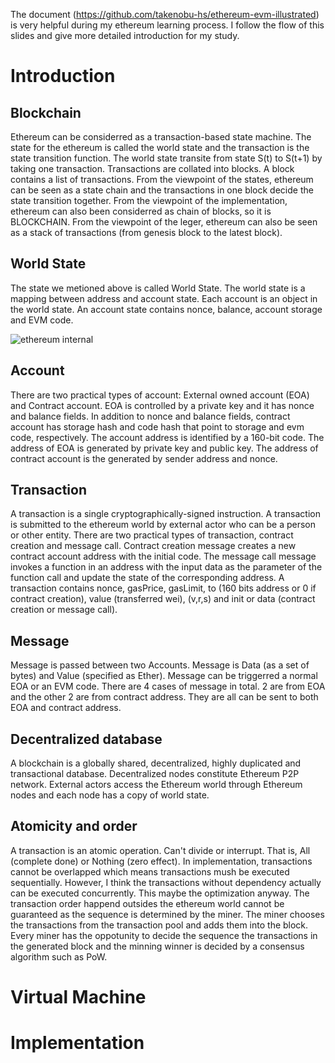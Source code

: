 The document (https://github.com/takenobu-hs/ethereum-evm-illustrated) is very helpful during my ethereum learning process. I follow the flow of this slides and give more detailed introduction for my study. 

# Introduction

## Blockchain

Ethereum can be considerred as a transaction-based state machine. The state for the ethereum is called the world state and the transaction is the state transition function. The world state transite from state S(t) to S(t+1) by taking one transaction. Transactions are collated into blocks. A block contains a list of transactions. From the viewpoint of the states, ethereum can be seen as a state chain and the transactions in one block decide the state transition together. From the viewpoint of the implementation, ethereum can also been considerred as chain of blocks, so it is BLOCKCHAIN. From the viewpoint of the leger, ethereum can also be seen as a stack of transactions (from genesis block to the latest block). 

## World State

The state we metioned above is called World State. The world state is a mapping between address and account state. Each account is an object in the world state. An account state contains nonce, balance, account storage and EVM code. 

![ethereum internal](https://i.stack.imgur.com/afWDt.jpg)

## Account

There are two practical types of account: External owned account (EOA) and Contract account. EOA is controlled by a private key and it has nonce and balance fields. In addition to nonce and balance fields, contract account has storage hash and code hash that point to storage and evm code, respectively. The account address is identified by a 160-bit code. The address of EOA is generated by private key and public key. The address of contract account is the generated by sender address and nonce. 

## Transaction

A transaction is a single cryptographically-signed instruction. A transaction is submitted to the ethereum world by external actor who can be a person or other entity. There are two practical types of transaction, contract creation and message call. Contract creation message creates a new contract account address with the initial code. The message call message invokes a function in an address with the input data as the parameter of the function call and update the state of the corresponding address. A transaction contains nonce, gasPrice, gasLimit, to (160 bits address or 0 if contract creation), value (transferred wei), (v,r,s) and init or data (contract creation or message call). 

## Message

Message is passed between two Accounts. Message is Data (as a set of bytes) and Value (specified as Ether). Message can be triggerred a normal EOA or an EVM code. There are 4 cases of message in total. 2 are from EOA and the other 2 are from contract address. They are all can be sent to both EOA and contract address. 

## Decentralized database

A blockchain is a globally shared, decentralized, highly duplicated and transactional database. Decentralized nodes constitute Ethereum P2P network. External actors access the Ethereum world through Ethereum nodes and each node has a copy of world state. 

## Atomicity and order

A transaction is an atomic operation. Can't divide or interrupt. That is, All (complete done) or Nothing (zero effect). In implementation, transactions cannot be overlapped which means transactions mush be executed sequentially. However, I think the transactions without dependency actually can be executed concurrently. This maybe the optimization anyway. The transaction order happend outsides the ethereum world cannot be guaranteed as the sequence is determined by the miner. The miner chooses the transactions from the transaction pool and adds them into the block. Every miner has the oppotunity to decide the sequence the transactions in the generated block and the minning winner is decided by a consensus algorithm such as PoW.

# Virtual Machine



# Implementation
